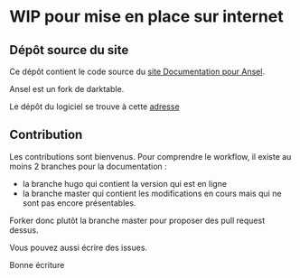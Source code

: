 # WIP pour mise en place sur internet

## Dépôt source du site

Ce dépôt contient le code source du [site Documentation pour
Ansel](https://docs-ansel-photos.github.io).

Ansel est un fork de darktable.

Le      dépôt     du      logiciel     se      trouve     à      cette
[adresse](https://github.com/aurelienpierreeng/ansel)

## Contribution
Les  contributions sont  bienvenus.  Pour comprendre  le workflow,  il
existe au moins 2 branches pour la documentation :
* la branche hugo qui contient la version qui est en ligne
* la branche  master qui contient les modifications en  cours mais qui
  ne sont pas encore présentables.
  
Forker donc  plutôt la branche  master pour proposer des  pull request
dessus.

Vous pouvez aussi écrire des issues. 

Bonne écriture
